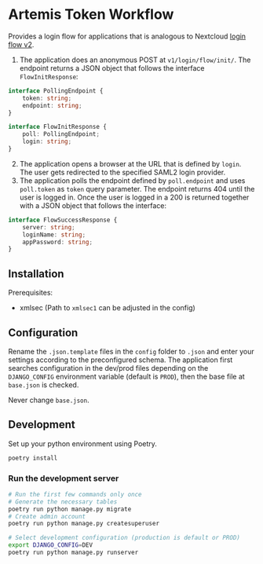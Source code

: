 # Artemis Token Workflow

Provides a login flow for applications that is analogous to Nextcloud [login flow v2](https://docs.nextcloud.com/server/latest/developer_manual/client_apis/LoginFlow/index.html#login-flow-v2).

1. The application does an anonymous POST at `v1/login/flow/init/`. The endpoint returns a JSON object that follows the interface `FlowInitResponse`:
```typescript
interface PollingEndpoint {
    token: string;
    endpoint: string;
}

interface FlowInitResponse {
    poll: PollingEndpoint;
    login: string;
}
```
2. The application opens a browser at the URL that is defined by `login`. The user gets redirected to the specified SAML2 login provider.
3. The application polls the endpoint defined by `poll.endpoint` and uses `poll.token` as `token` query parameter. The endpoint returns 404 until the user is logged in. Once the user is logged in a 200 is returned together with a JSON object that follows the interface:
```typescript
interface FlowSuccessResponse {
    server: string;
    loginName: string;
    appPassword: string;
}
```

## Installation

Prerequisites:
- xmlsec (Path to `xmlsec1` can be adjusted in the config)

## Configuration
Rename the `.json.template` files in the `config` folder to `.json` and enter your settings according to the preconfigured schema.
The application first searches configuration in the dev/prod files depending on the `DJANGO_CONFIG` environment variable (default is `PROD`), then the base file at `base.json` is checked.

Never change `base.json`.

## Development

Set up your python environment using Poetry.

```bash
poetry install
```

### Run the development server

```bash
# Run the first few commands only once
# Generate the necessary tables
poetry run python manage.py migrate
# Create admin account
poetry run python manage.py createsuperuser

# Select development configuration (production is default or PROD)
export DJANGO_CONFIG=DEV
poetry run python manage.py runserver
```
